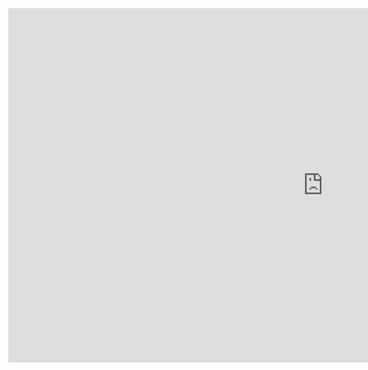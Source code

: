 <iframe width="1280" height="720" src="https://www.youtube.com/embed/NJT4g5gu50c" title="Cryptographie,  chiffrement et hachage : comment ça marche ? | PKI, openssl" frameborder="0" allow="accelerometer; autoplay; clipboard-write; encrypted-media; gyroscope; picture-in-picture; web-share" allowfullscreen></iframe>